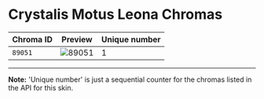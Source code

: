 # Crystalis Motus Leona Chromas

| Chroma ID | Preview | Unique number |
|---|---|---|
| `89051` | ![89051](https://raw.communitydragon.org/latest/plugins/rcp-be-lol-game-data/global/default/v1/champion-chroma-images/89/89051.png) | 1 |

---

**Note:** 'Unique number' is just a sequential counter for the chromas listed in the API for this skin.
